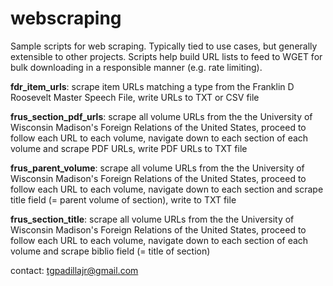 # webscraping
Sample scripts for web scraping. 
Typically tied to use cases, but generally extensible to other projects.
Scripts help build URL lists to feed to WGET for bulk downloading in a responsible manner (e.g. rate limiting). 

**fdr_item_urls**: scrape item URLs matching a type from the Franklin D Roosevelt Master Speech File, write URLs to TXT or CSV file 

**frus_section_pdf_urls**: scrape all volume URLs from the the University of Wisconsin Madison's Foreign Relations of the United States, proceed to follow each URL to each volume, navigate down to each section of each volume and scrape PDF URLs, write PDF URLs to TXT file

**frus_parent_volume**: scrape all volume URLs from the the University of Wisconsin Madison's Foreign Relations of the United States, proceed to follow each URL to each volume, navigate down to each section and scrape title field (= parent volume of section), write to TXT file

**frus_section_title**: scrape all volume URLs from the the University of Wisconsin Madison's Foreign Relations of the United States, proceed to follow each URL to each volume, navigate down to each section of each volume and scrape biblio field (= title of section)

contact: tgpadillajr@gmail.com
